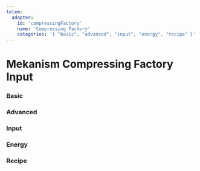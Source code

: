 ```yaml
---
telem:
  adapter:
    id: 'compressingFactory'
    name: 'Compressing Factory'
    categories: '{ "basic", "advanced", "input", "energy", "recipe" }'
---
```


<script setup>
  import { data as metrics } from './common/metrics.data.ts'
</script>

# Mekanism Compressing Factory Input <RepoLink path="lib/input/mekanism/CompressingFactoryInputAdapter.lua" />

<!--@include: ./common/preamble.md -->

### Basic

<MetricTable
  prefix="mekcompress:"
  :metrics="[
    { name: 'chemical_item_count',        value: '0 - inf',   unit: 'item'  },
    { name: 'chemical_filled_percentage', value: '0.0 - 1.0'                },
    { name: 'input_count_sum',            value: '0 - inf',   unit: 'item'  },
    { name: 'output_count_sum',           value: '0 - inf',   unit: 'item'  },
    { name: 'energy_usage',               value: '0.0 - inf', unit: 'FE/t'  },
    ...metrics.genericMachine.basic
  ]"
/>

### Advanced

<MetricTable
  prefix="mekcompress:"
  :metrics="[
    { name: 'auto_sort', value: '0 or 1' },
    ...metrics.genericMachine.advanced
  ]"
/>

### Input

<MetricTable
  prefix="mekcompress:"
  :metrics="[
    { name: 'chemical',           value: '0.0 - inf', unit: 'B' },
    { name: 'chemical_capacity',  value: '0.0 - inf', unit: 'B' },
    { name: 'chemical_needed',    value: '0.0 - inf', unit: 'B' }
  ]"
/>

### Energy

<MetricTable
  prefix="mekcompress:"
  :metrics="[
    ...metrics.genericMachine.energy
  ]"
/>

### Recipe

<MetricTable
  prefix="mekcompress:"
  :metrics="[
    ...metrics.recipeProgress.recipeFactory,
  ]"
/>